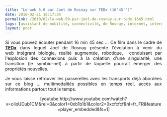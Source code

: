 ```yaml
---
title: "Le web 5.0 par Joel de Rosnay sur TEDx (16'45'')"
date: 2010-02-21 16:17:34
permalink: /2010/02/le-web-50-par-joel-de-rosnay-sur-tedx-1645.html
tags: [assistant de mobilité, connectivité, de Rosnay, internet, internet des objets, iphone, open source, partage de données, TED, téléphone, TIC, transition générationnelle]
layout: post
---
```


<p style="text-align: justify">Si vous pouvez écouter pendant 16 min 45 sec ... Ce film dans le cadre de <strong><span style="text-decoration: underline"><a href="http://www.tedxparis.com/node" target="_blank">TEDx</a></span></strong> dans lequel Joel de Rosnay présente l'évolution à venir du web intégrant biologie, réalité augmentée, robotique,  conduisant par l'explosion des connexions puis à la création d'une singularité, une transition (le symbio-net) à partir de laquelle pourrait émerger des propriétés nouvelles.</p> <p style="text-align: justify">Je vous laisse retrouver les passerelles avec les transports déjà abordées sur ce blog ... multimodalités possibles en temps réel, accès aux informations partout tout le temps.</p> <p style="text-align: center">  [youtube http://www.youtube.com/watch?v=oIixUDub1CM&rel=0&color1=0xb1b1b1&color2=0xcfcfcf&hl=fr_FR&feature=player_embedded&fs=1]</p>
